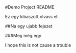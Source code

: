 #Demo Project README

Ez egy kibaszott olvass el.

##Na egy ujabb fejezet

###Meg még egy

I hope this is not cause a trouble